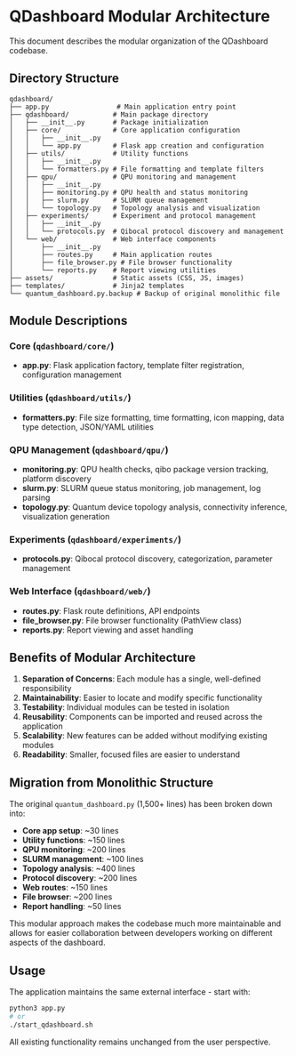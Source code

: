 # QDashboard Modular Architecture

This document describes the modular organization of the QDashboard codebase.

## Directory Structure

```
qdashboard/
├── app.py                 # Main application entry point
├── qdashboard/           # Main package directory
│   ├── __init__.py       # Package initialization
│   ├── core/             # Core application configuration
│   │   ├── __init__.py
│   │   └── app.py        # Flask app creation and configuration
│   ├── utils/            # Utility functions
│   │   ├── __init__.py
│   │   └── formatters.py # File formatting and template filters
│   ├── qpu/              # QPU monitoring and management
│   │   ├── __init__.py
│   │   ├── monitoring.py # QPU health and status monitoring
│   │   ├── slurm.py      # SLURM queue management
│   │   └── topology.py   # Topology analysis and visualization
│   ├── experiments/      # Experiment and protocol management
│   │   ├── __init__.py
│   │   └── protocols.py  # Qibocal protocol discovery and management
│   └── web/              # Web interface components
│       ├── __init__.py
│       ├── routes.py     # Main application routes
│       ├── file_browser.py # File browser functionality
│       └── reports.py    # Report viewing utilities
├── assets/               # Static assets (CSS, JS, images)
├── templates/            # Jinja2 templates
└── quantum_dashboard.py.backup # Backup of original monolithic file
```

## Module Descriptions

### Core (`qdashboard/core/`)
- **app.py**: Flask application factory, template filter registration, configuration management

### Utilities (`qdashboard/utils/`)
- **formatters.py**: File size formatting, time formatting, icon mapping, data type detection, JSON/YAML utilities

### QPU Management (`qdashboard/qpu/`)
- **monitoring.py**: QPU health checks, qibo package version tracking, platform discovery
- **slurm.py**: SLURM queue status monitoring, job management, log parsing
- **topology.py**: Quantum device topology analysis, connectivity inference, visualization generation

### Experiments (`qdashboard/experiments/`)
- **protocols.py**: Qibocal protocol discovery, categorization, parameter management

### Web Interface (`qdashboard/web/`)
- **routes.py**: Flask route definitions, API endpoints
- **file_browser.py**: File browser functionality (PathView class)
- **reports.py**: Report viewing and asset handling

## Benefits of Modular Architecture

1. **Separation of Concerns**: Each module has a single, well-defined responsibility
2. **Maintainability**: Easier to locate and modify specific functionality
3. **Testability**: Individual modules can be tested in isolation
4. **Reusability**: Components can be imported and reused across the application
5. **Scalability**: New features can be added without modifying existing modules
6. **Readability**: Smaller, focused files are easier to understand

## Migration from Monolithic Structure

The original `quantum_dashboard.py` (1,500+ lines) has been broken down into:
- **Core app setup**: ~30 lines
- **Utility functions**: ~150 lines  
- **QPU monitoring**: ~200 lines
- **SLURM management**: ~100 lines
- **Topology analysis**: ~400 lines
- **Protocol discovery**: ~200 lines
- **Web routes**: ~150 lines
- **File browser**: ~200 lines
- **Report handling**: ~50 lines

This modular approach makes the codebase much more maintainable and allows for easier collaboration between developers working on different aspects of the dashboard.

## Usage

The application maintains the same external interface - start with:

```bash
python3 app.py
# or
./start_qdashboard.sh
```

All existing functionality remains unchanged from the user perspective.
